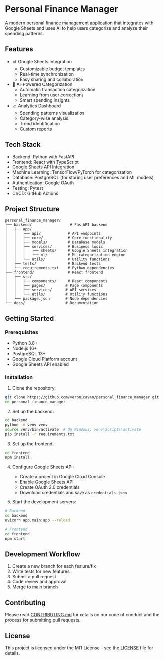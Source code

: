 # Personal Finance Manager

A modern personal finance management application that integrates with Google Sheets and uses AI to help users categorize and analyze their spending patterns.

## Features

- 📊 Google Sheets Integration
  - Customizable budget templates
  - Real-time synchronization
  - Easy sharing and collaboration
- 🤖 AI-Powered Categorization
  - Automatic transaction categorization
  - Learning from user corrections
  - Smart spending insights
- 📈 Analytics Dashboard
  - Spending patterns visualization
  - Category-wise analysis
  - Trend identification
  - Custom reports

## Tech Stack

- Backend: Python with FastAPI
- Frontend: React with TypeScript
- Google Sheets API Integration
- Machine Learning: TensorFlow/PyTorch for categorization
- Database: PostgreSQL (for storing user preferences and ML models)
- Authentication: Google OAuth
- Testing: Pytest
- CI/CD: GitHub Actions

## Project Structure

```
personal_finance_manager/
├── backend/                 # FastAPI backend
│   ├── app/
│   │   ├── api/            # API endpoints
│   │   ├── core/           # Core functionality
│   │   ├── models/         # Database models
│   │   ├── services/       # Business logic
│   │   │   ├── sheets/     # Google Sheets integration
│   │   │   └── ml/         # ML categorization engine
│   │   └── utils/          # Utility functions
│   ├── tests/              # Backend tests
│   └── requirements.txt    # Python dependencies
├── frontend/               # React frontend
│   ├── src/
│   │   ├── components/     # React components
│   │   ├── pages/         # Page components
│   │   ├── services/      # API services
│   │   └── utils/         # Utility functions
│   └── package.json       # Node dependencies
└── docs/                  # Documentation
```

## Getting Started

### Prerequisites

- Python 3.8+
- Node.js 16+
- PostgreSQL 13+
- Google Cloud Platform account
- Google Sheets API enabled

### Installation

1. Clone the repository:
```bash
git clone https://github.com/veronicavan/personal_finance_manager.git
cd personal_finance_manager
```

2. Set up the backend:
```bash
cd backend
python -m venv venv
source venv/bin/activate  # On Windows: venv\Scripts\activate
pip install -r requirements.txt
```

3. Set up the frontend:
```bash
cd frontend
npm install
```

4. Configure Google Sheets API:
   - Create a project in Google Cloud Console
   - Enable Google Sheets API
   - Create OAuth 2.0 credentials
   - Download credentials and save as `credentials.json`

5. Start the development servers:
```bash
# Backend
cd backend
uvicorn app.main:app --reload

# Frontend
cd frontend
npm start
```

## Development Workflow

1. Create a new branch for each feature/fix
2. Write tests for new features
3. Submit a pull request
4. Code review and approval
5. Merge to main branch

## Contributing

Please read [CONTRIBUTING.md](CONTRIBUTING.md) for details on our code of conduct and the process for submitting pull requests.

## License

This project is licensed under the MIT License - see the [LICENSE](LICENSE) file for details. 